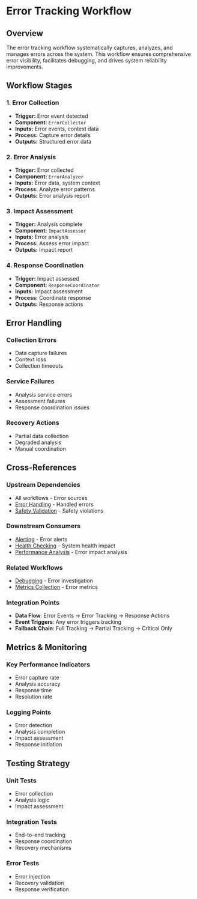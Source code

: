 # Error Tracking Workflow

## Overview

The error tracking workflow systematically captures, analyzes, and manages errors across the system. This workflow ensures comprehensive error visibility, facilitates debugging, and drives system reliability improvements.

## Workflow Stages

### 1. Error Collection
- **Trigger:** Error event detected
- **Component:** `ErrorCollector`
- **Inputs:** Error events, context data
- **Process:** Capture error details
- **Outputs:** Structured error data

### 2. Error Analysis
- **Trigger:** Error collected
- **Component:** `ErrorAnalyzer`
- **Inputs:** Error data, system context
- **Process:** Analyze error patterns
- **Outputs:** Error analysis report

### 3. Impact Assessment
- **Trigger:** Analysis complete
- **Component:** `ImpactAssessor`
- **Inputs:** Error analysis
- **Process:** Assess error impact
- **Outputs:** Impact report

### 4. Response Coordination
- **Trigger:** Impact assessed
- **Component:** `ResponseCoordinator`
- **Inputs:** Impact assessment
- **Process:** Coordinate response
- **Outputs:** Response actions

## Error Handling

### Collection Errors
- Data capture failures
- Context loss
- Collection timeouts

### Service Failures
- Analysis service errors
- Assessment failures
- Response coordination issues

### Recovery Actions
- Partial data collection
- Degraded analysis
- Manual coordination

## Cross-References

### Upstream Dependencies
- All workflows - Error sources
- [Error Handling](../system-orchestration/error-handling-workflow.md) - Handled errors
- [Safety Validation](../data-validation/safety-validation-workflow.md) - Safety violations

### Downstream Consumers
- [Alerting](./alerting-workflow.md) - Error alerts
- [Health Checking](./health-checking-workflow.md) - System health impact
- [Performance Analysis](../developer-tools/performance-analysis-workflow.md) - Error impact analysis

### Related Workflows
- [Debugging](../developer-tools/debugging-workflow.md) - Error investigation
- [Metrics Collection](./metrics-collection-workflow.md) - Error metrics

### Integration Points
- **Data Flow**: Error Events → Error Tracking → Response Actions
- **Event Triggers**: Any error triggers tracking
- **Fallback Chain**: Full Tracking → Partial Tracking → Critical Only

## Metrics & Monitoring

### Key Performance Indicators
- Error capture rate
- Analysis accuracy
- Response time
- Resolution rate

### Logging Points
- Error detection
- Analysis completion
- Impact assessment
- Response initiation

## Testing Strategy

### Unit Tests
- Error collection
- Analysis logic
- Impact assessment

### Integration Tests
- End-to-end tracking
- Response coordination
- Recovery mechanisms

### Error Tests
- Error injection
- Recovery validation
- Response verification 